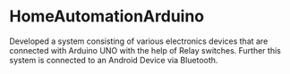 # HomeAutomationArduino
Developed a system consisting of various electronics devices that are connected with ​Arduino UNO ​with the help of Relay switches​. Further this system is connected to an Android Device via ​Bluetooth​.
